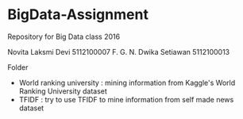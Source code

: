 # BigData-Assignment
Repository for Big Data class 2016

Novita Laksmi Devi      5112100007
F. G. N. Dwika Setiawan 5112100013

Folder 
- World ranking university : mining information from Kaggle's World Ranking University dataset 
- TFIDF : try to use TFIDF to mine information from self made news dataset
